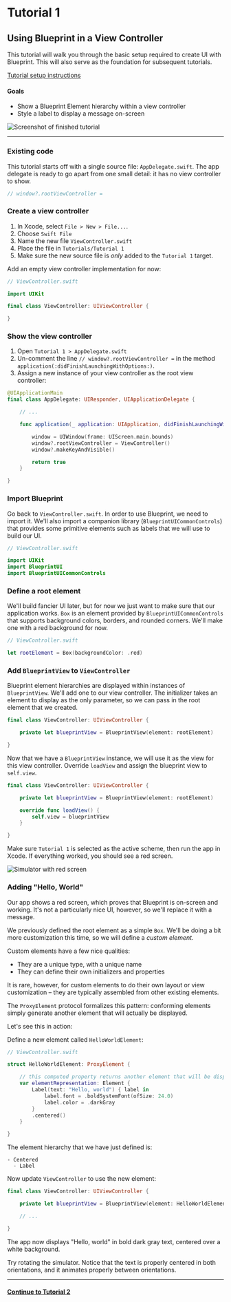 # Tutorial 1

## Using Blueprint in a View Controller

This tutorial will walk you through the basic setup required to create UI with Blueprint. This will also serve as the foundation for subsequent tutorials.

[Tutorial setup instructions](./Setup.md)

#### Goals

- Show a Blueprint Element hierarchy within a view controller
- Style a label to display a message on-screen

![Screenshot of finished tutorial](tutorial_1_complete.png)

---

### Existing code

This tutorial starts off with a single source file: `AppDelegate.swift`. The app delegate is ready to go apart from one small detail: it has no view controller to show.

```swift
// window?.rootViewController =
```

### Create a view controller

1. In Xcode, select `File > New > File...`. 
2. Choose `Swift File`
3. Name the new file `ViewController.swift`
4. Place the file in `Tutorials/Tutorial 1`
5. Make sure the new source file is *only* added to the `Tutorial 1` target.

Add an empty view controller implementation for now:

```swift
// ViewController.swift

import UIKit

final class ViewController: UIViewController {

}

```

### Show the view controller

1. Open `Tutorial 1 > AppDelegate.swift`
2. Un-comment the line `// window?.rootViewController =` in the method `application(:didFinishLaunchingWithOptions:)`.
3. Assign a new instance of your view controller as the root view controller:

```swift
@UIApplicationMain
final class AppDelegate: UIResponder, UIApplicationDelegate {

    // ...

    func application(_ application: UIApplication, didFinishLaunchingWithOptions launchOptions: [UIApplication.LaunchOptionsKey: Any]?) -> Bool {

        window = UIWindow(frame: UIScreen.main.bounds)
        window?.rootViewController = ViewController()
        window?.makeKeyAndVisible()

        return true
    }

}
```

### Import Blueprint

Go back to `ViewController.swift`. In order to use Blueprint, we need to import it. We'll also import a companion library (`BlueprintUICommonControls`) that provides some primitive elements such as labels that we will use to build our UI.

```swift
// ViewController.swift

import UIKit
import BlueprintUI
import BlueprintUICommonControls
```

### Define a root element

We'll build fancier UI later, but for now we just want to make sure that our application works. `Box` is an element provided by `BlueprintUICommonControls` that supports background colors, borders, and rounded corners. We'll make one with a red background for now.

```swift
// ViewController.swift

let rootElement = Box(backgroundColor: .red)

```

### Add `BlueprintView` to `ViewController`

Blueprint element hierarchies are displayed within instances of `BlueprintView`. We'll add one to our view controller. The initializer takes an element to display as the only parameter, so we can pass in the root element that we created.

```swift
final class ViewController: UIViewController {

    private let blueprintView = BlueprintView(element: rootElement)

}
```

Now that we have a `BlueprintView` instance, we will use it as the view for this view controller. Override `loadView` and assign the blueprint view to `self.view`.

```swift
final class ViewController: UIViewController {

    private let blueprintView = BlueprintView(element: rootElement)

    override func loadView() {
        self.view = blueprintView
    }

}
```

Make sure `Tutorial 1` is selected as the active scheme, then run the app in Xcode. If everything worked, you should see a red screen.

![Simulator with red screen](tutorial_1_red.png)

### Adding "Hello, World"

Our app shows a red screen, which proves that Blueprint is on-screen and working. It's not a particularly nice UI, however, so we'll replace it with a message.

We previously defined the root element as a simple `Box`. We'll be doing a bit more customization this time, so we will define a *custom element*.

Custom elements have a few nice qualities:
- They are a unique type, with a unique name
- They can define their own initializers and properties

It is rare, however, for custom elements to do their own layout or view customization – they are typically assembled from other existing elements.

The `ProxyElement` protocol formalizes this pattern: conforming elements simply generate another element that will actually be displayed.

Let's see this in action:

Define a new element called `HelloWorldElement`:

```swift
// ViewController.swift

struct HelloWorldElement: ProxyElement {

    // this computed property returns another element that will be displayed.
    var elementRepresentation: Element {
        Label(text: "Hello, world") { label in
            label.font = .boldSystemFont(ofSize: 24.0)
            label.color = .darkGray
        }
        .centered()
    }

}
```

The element hierarchy that we have just defined is:

```
- Centered
  - Label
```

Now update `ViewController` to use the new element:

```swift
final class ViewController: UIViewController {

    private let blueprintView = BlueprintView(element: HelloWorldElement())

    // ...

}
```

The app now displays "Hello, world" in bold dark gray text, centered over a white background.

Try rotating the simulator. Notice that the text is properly centered in both orientations, and it animates properly between orientations.

---

#### [Continue to Tutorial 2](./Tutorial2.md)
